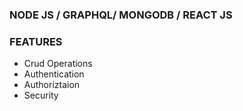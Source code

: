 ### NODE JS / GRAPHQL/ MONGODB / REACT JS 

### FEATURES
  - Crud Operations
  - Authentication
  - Authoriztaion
  - Security
  

